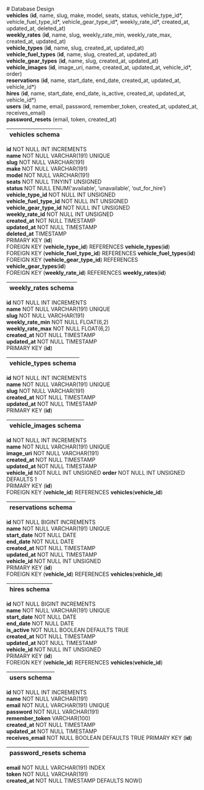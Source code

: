 \# Database Design  
__vehicles__ (__id__, name, slug, make, model, seats, status, vehicle_type_id*, vehicle_fuel_type_id*, vehicle_gear_type_id*, weekly_rate_id*, created_at, updated_at, deleted_at)  
__weekly_rates__ (__id__, name, slug, weekly_rate_min, weekly_rate_max, created_at, updated_at)  
__vehicle_types__ (__id__, name, slug, created_at, updated_at)  
__vehicle_fuel_types__ (__id__, name, slug, created_at, updated_at)  
__vehicle_gear_types__ (__id__, name, slug, created_at, updated_at)  
__vehicle_images__ (__id__, image_uri, name, created_at, updated_at, vehicle_id*, order)      
__reservations__ (__id__, name, start_date, end_date, created_at, updated_at, vehicle_id*)  
__hires__ (__id__, name, start_date, end_date, is_active, created_at, updated_at, vehicle_id*)  
__users__ (__id__, name, email, password, remember_token, created_at, updated_at, receives_email)    
__password_resets__ (email, token, created_at)

|   vehicles schema             |
|:----------------------------- |
 __id__ NOT NULL INT INCREMENTS   
 __name__ NOT NULL VARCHAR(191) UNIQUE  
 __slug__ NOT NULL VARCHAR(191)  
 __make__ NOT NULL VARCHAR(191)     
 __model__ NOT NULL VARCHAR(191)    
 __seats__ NOT NULL TINYINT UNSIGNED  
 __status__ NOT NULL ENUM(‘available’, ‘unavailable’, ‘out_for_hire’)   
 __vehicle_type_id__ NOT NULL INT UNSIGNED     
 __vehicle_fuel_type_id__ NOT NULL INT UNSIGNED  
 __vehicle_gear_type_id__ NOT NULL INT UNSIGNED  
 __weekly_rate_id__ NOT NULL INT UNSIGNED  
 __created_at__	NOT NULL TIMESTAMP   
 __updated_at__	NOT NULL TIMESTAMP   
 __deleted_at__	TIMESTAMP    
 PRIMARY KEY (__id__)  
 FOREIGN KEY (__vehicle_type_id__) REFERENCES __vehicle_types__(__id__)  
 FOREIGN KEY (__vehicle_fuel_type_id__) REFERENCES __vehicle_fuel_types__(__id__)  
 FOREIGN KEY (__vehicle_gear_type_id__) REFERENCES __vehicle_gear_types__(__id__)  
 FOREIGN KEY (__weekly_rate_id__) REFERENCES __weekly_rates__(__id__)  

| weekly_rates schema          |
|:----------------------------- |
__id__ NOT NULL INT INCREMENTS  
__name__ NOT NULL VARCHAR(191) UNIQUE   
__slug__ NOT NULL VARCHAR(191)  
__weekly_rate_min__ NOT NULL FLOAT(6,2)  
__weekly_rate_max__ NOT NULL FLOAT(6,2)  
__created_at__	NOT NULL TIMESTAMP   
__updated_at__	NOT NULL TIMESTAMP     
PRIMARY KEY (__id__)  

| vehicle_types schema          |
|:----------------------------- |
__id__ NOT NULL INT INCREMENTS  
__name__ NOT NULL VARCHAR(191) UNIQUE   
__slug__ NOT NULL VARCHAR(191)  
__created_at__	NOT NULL TIMESTAMP   
__updated_at__	NOT NULL TIMESTAMP     
PRIMARY KEY (__id__)

| vehicle_images schema          |
|:----------------------------- |
__id__ NOT NULL INT INCREMENTS  
__name__ NOT NULL VARCHAR(191) UNIQUE   
__image_uri__ NOT NULL VARCHAR(191)  
__created_at__	NOT NULL TIMESTAMP   
__updated_at__	NOT NULL TIMESTAMP  
__vehicle_id__ NOT NULL INT UNSIGNED 
__order__	NOT NULL INT UNSIGNED DEFAULTS 1  
PRIMARY KEY (__id__)  
FOREIGN KEY (__vehicle_id__) REFERENCES __vehicles__(__vehicle_id__)

| reservations schema           |
|:----------------------------- |
__id__ NOT NULL BIGINT INCREMENTS  
__name__ NOT NULL VARCHAR(191) UNIQUE  
__start_date__ NOT NULL DATE  
__end_date__ NOT NULL DATE   
__created_at__	NOT NULL TIMESTAMP  
__updated_at__	NOT NULL TIMESTAMP  
__vehicle_id__ NOT NULL INT UNSIGNED   
PRIMARY KEY (__id__)  
FOREIGN KEY (__vehicle_id__) REFERENCES __vehicles__(__vehicle_id__)  

| hires schema                  |
|:----------------------------- |
__id__ NOT NULL BIGINT INCREMENTS  
__name__ NOT NULL VARCHAR(191) UNIQUE  
__start_date__ NOT NULL DATE  
__end_date__ NOT NULL DATE    
__is_active__ NOT NULL BOOLEAN DEFAULTS TRUE    
__created_at__	NOT NULL TIMESTAMP  
__updated_at__	NOT NULL TIMESTAMP   
__vehicle_id__ NOT NULL INT UNSIGNED  
PRIMARY KEY (__id__)  
FOREIGN KEY (__vehicle_id__) REFERENCES __vehicles__(__vehicle_id__)  

| users schema                 |
|:---------------------------- |
__id__ NOT NULL INT INCREMENTS  
__name__ NOT NULL VARCHAR(191)  
__email__ NOT NULL VARCHAR(191) UNIQUE  
__password__ NOT NULL VARCHAR(191)  
__remember_token__ VARCHAR(100)     
__created_at__	NOT NULL TIMESTAMP   
__updated_at__	NOT NULL TIMESTAMP   
__receives_email__ NOT NULL BOOLEAN DEFAULTS TRUE
PRIMARY KEY (__id__)

| password_resets schema       |  
|:---------------------------- |  
__email__ NOT NULL VARCHAR(191) INDEX    
__token__ NOT NULL VARCHAR(191)  
__created_at__ NOT NULL TIMESTAMP DEFAULTS NOW()   
